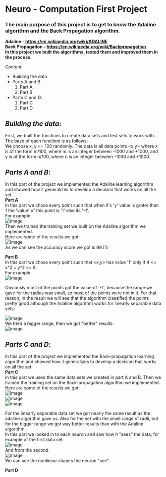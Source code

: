 # Neuro - Computation First Project
### The main purpose of this project is to get to know the Adaline algorithm and the Back Propagation algorithm.
<b> Adaline - https://en.wikipedia.org/wiki/ADALINE </br>
Back Propagation - https://en.wikipedia.org/wiki/Backpropagation </b> </br>
__In this project we built the algorithms, tested them and improved them in the process.__ </br>

_Content_:
* Building the data
* Parts A and B:
  1. Part A
  2. Part B
* Parts C and D:
  1. Part C
  2. Part D

## _Building the data_:
First, we built the functions to create data sets and test sets to work with. The base of each functiom is as follows: </br>
We choose x, y <= 100 randomly. The data is all data points <x,y> where x is of the form m/100, where m is an integer between -1000 and +1000, and y is of the form n/100, where n is an integer between -1000 and +1000.

## _Parts A and B_:
In this part of the project we implemented the Adaline learning algorithm and showed how it generalizes to develop a decision that works on all the set. </br>
<b> Part A </b> </br>
In this part we chose every point such that when it's 'y' value is grater than 1 the 'value' of this point is '1' else its '-1'. </br>
For example: </br>
![image](https://user-images.githubusercontent.com/78349342/168127025-0e279552-d353-4ff8-8617-fa55db465ffa.png) </br>
Then we trained the training set we built on the Adaline algorithm we implemented.</br>
Here are some of the results we got: </br>
![image](https://user-images.githubusercontent.com/78349342/168130371-4e4caad5-f40c-4d12-a9c1-61bce47e1f90.png)</br>
As we can see the accuracy score we got is 99.1% </br>

<b> Part B </b> </br>
In this part we chose every point such that <x,y> has value '1' only if 4 <= x^2 + y^2 <= 9. </br>
For example: </br>
![image](https://user-images.githubusercontent.com/78349342/168128623-17fe0841-3f71-4095-8bf9-97bce9c37749.png) </br>

Obviously most of the points got the value of '-1', because the range we gave for the radius was small, so most of the points were not in it. For that reason, in the result we will see that the algorithm classified the points pretty good although the Adaline algorithm works for linearly separable data sets: </br>

![image](https://user-images.githubusercontent.com/78349342/168130296-c3817d53-a8f8-4481-b846-94d149cf849b.png) </br>
We tried a bigger range, then we got "better" results: </br>
![image](https://user-images.githubusercontent.com/78349342/168130163-f22a5d63-2fd0-474f-be61-35c7b97bf1f8.png) </br>

## _Parts C and D_:
In this part of the project we implemented the Back-propagation learning algorithm and showed how it generalizes to develop a decision that works on all the set. </br>
<b> Part C </b> </br>
In this part we used the same data sets we created in part A and B. Then we trained the training set on the  Back-propagation algorithm we implemented.</br>
Here are some of the results we got: </br>
![image](https://user-images.githubusercontent.com/78349342/168133924-b737e38a-11bd-491b-be9d-ff1f41a51527.png) </br>
![image](https://user-images.githubusercontent.com/78349342/168133959-f8904080-4c05-443f-b547-433c48df1a56.png) </br>
![image](https://user-images.githubusercontent.com/78349342/168133699-28d6cae6-4597-4b62-8401-ade2471c37a5.png) </br>

For the linearly separable data set we got nearly the same result as the adaline algorithm gave us. Also for the set with the small range of radii, but for the bigger range we got way better results than with the Adaline algorithm.</br>
In this part we looked in to each neuron and saw how it "sees" the data, for example of the first data set: </br>
![image](https://user-images.githubusercontent.com/78349342/168134422-6d2c816e-855a-4b47-844a-7e19f6133cfa.png) </br>
And from the second: </br>
![image](https://user-images.githubusercontent.com/78349342/168134692-2ed358cd-0608-4085-ba5b-a092422135dc.png) </br>
 We can see the nonlinear shapes the neuron "see". </br>
 
 <b> Part D </b> </br>




